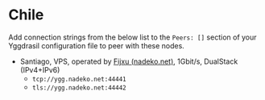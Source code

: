 # Chile

Add connection strings from the below list to the `Peers: []` section of your
Yggdrasil configuration file to peer with these nodes.

* Santiago, VPS, operated by [Fijxu (nadeko.net)](https://nadeko.net), 1Gbit/s, DualStack (IPv4+IPv6)
  * `tcp://ygg.nadeko.net:44441`
  * `tls://ygg.nadeko.net:44442`
